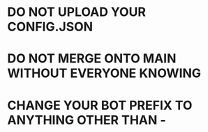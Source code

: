 <h1>DO NOT UPLOAD YOUR CONFIG.JSON</h1>

<h1>DO NOT MERGE ONTO MAIN WITHOUT EVERYONE KNOWING</h1>

<h1>CHANGE YOUR BOT PREFIX TO ANYTHING OTHER THAN -</h1>
